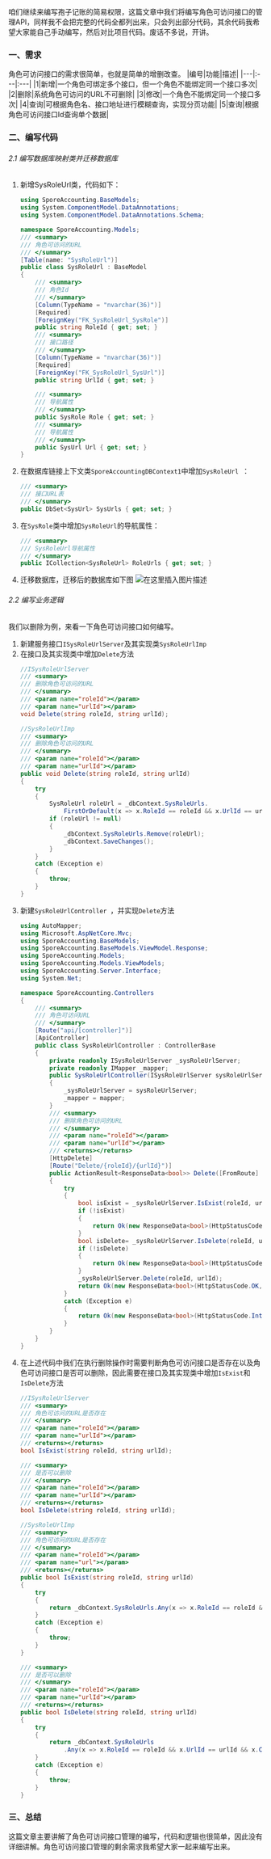 ﻿咱们继续来编写孢子记账的简易权限，这篇文章中我们将编写角色可访问接口的管理API，同样我不会把完整的代码全都列出来，只会列出部分代码，其余代码我希望大家能自己手动编写，然后对比项目代码。废话不多说，开讲。
### 一、需求
角色可访问接口的需求很简单，也就是简单的增删改查。
|编号|功能|描述|
|---|:---|:---|
|1|新增|一个角色可绑定多个接口，但一个角色不能绑定同一个接口多次|
|2|删除|系统角色可访问的URL不可删除|
|3|修改|一个角色不能绑定同一个接口多次|
|4|查询|可根据角色名、接口地址进行模糊查询，实现分页功能|
|5|查询|根据角色可访问接口Id查询单个数据|
### 二、编写代码
###### 2.1 编写数据库映射类并迁移数据库
1. 新增SysRoleUrl类，代码如下：
	```csharp
	using SporeAccounting.BaseModels;
	using System.ComponentModel.DataAnnotations;
	using System.ComponentModel.DataAnnotations.Schema;
	
	namespace SporeAccounting.Models;
	/// <summary>
	/// 角色可访问的URL
	/// </summary>
	[Table(name: "SysRoleUrl")]
	public class SysRoleUrl : BaseModel
	{
	    /// <summary>
	    /// 角色Id
	    /// </summary>
	    [Column(TypeName = "nvarchar(36)")]
	    [Required]
	    [ForeignKey("FK_SysRoleUrl_SysRole")]
	    public string RoleId { get; set; }
	    /// <summary>
	    /// 接口路径
	    /// </summary>
	    [Column(TypeName = "nvarchar(36)")]
	    [Required]
	    [ForeignKey("FK_SysRoleUrl_SysUrl")]
	    public string UrlId { get; set; }
	
	    /// <summary>
	    /// 导航属性
	    /// </summary>
	    public SysRole Role { get; set; }
	    /// <summary>
	    /// 导航属性
	    /// </summary>
	    public SysUrl Url { get; set; }
	}
	```
2. 在数据库链接上下文类`SporeAccountingDBContext1`中增加`SysRoleUrl `：
	```csharp
	/// <summary>
	/// 接口URL表
	/// </summary>
	public DbSet<SysUrl> SysUrls { get; set; }
	```
3. 在`SysRole`类中增加`SysRoleUrl`的导航属性：
	```csharp
	/// <summary>
	/// SysRoleUrl导航属性
	/// </summary>
	public ICollection<SysRoleUrl> RoleUrls { get; set; }
	```
4. 迁移数据库，迁移后的数据库如下图
	![在这里插入图片描述](https://i-blog.csdnimg.cn/direct/aa6c500c4e8a495696e1f96f6bd3d77a.png)
###### 2.2 编写业务逻辑
我们以删除为例，来看一下角色可访问接口如何编写。
1. 新建服务接口`ISysRoleUrlServer`及其实现类`SysRoleUrlImp`
2. 在接口及其实现类中增加`Delete`方法
	```csharp
	//ISysRoleUrlServer
	/// <summary>
	/// 删除角色可访问的URL
	/// </summary>
	/// <param name="roleId"></param>
	/// <param name="urlId"></param>
	void Delete(string roleId, string urlId);
	
	//SysRoleUrlImp
	/// <summary>
	/// 删除角色可访问的URL
	/// </summary>
	/// <param name="roleId"></param>
	/// <param name="urlId"></param>
	public void Delete(string roleId, string urlId)
	{
	    try
	    {
	        SysRoleUrl roleUrl = _dbContext.SysRoleUrls.
	            FirstOrDefault(x => x.RoleId == roleId && x.UrlId == urlId);
	        if (roleUrl != null)
	        {
	            _dbContext.SysRoleUrls.Remove(roleUrl);
	            _dbContext.SaveChanges();
	        }
	    }
	    catch (Exception e)
	    {
	        throw;
	    }
	}
	```
3. 新建`SysRoleUrlController `，并实现`Delete`方法
	```csharp
	using AutoMapper;
	using Microsoft.AspNetCore.Mvc;
	using SporeAccounting.BaseModels;
	using SporeAccounting.BaseModels.ViewModel.Response;
	using SporeAccounting.Models;
	using SporeAccounting.Models.ViewModels;
	using SporeAccounting.Server.Interface;
	using System.Net;
	
	namespace SporeAccounting.Controllers
	{
	    /// <summary>
	    /// 角色可访问URL
	    /// </summary>
	    [Route("api/[controller]")]
	    [ApiController]
	    public class SysRoleUrlController : ControllerBase
	    {
	        private readonly ISysRoleUrlServer _sysRoleUrlServer;
	        private readonly IMapper _mapper;
	        public SysRoleUrlController(ISysRoleUrlServer sysRoleUrlServer,IMapper mapper)
	        {
	            _sysRoleUrlServer = sysRoleUrlServer;
	            _mapper = mapper;
	        }
	        /// <summary>
	        /// 删除角色可访问的URL
	        /// </summary>
	        /// <param name="roleId"></param>
	        /// <param name="urlId"></param>
	        /// <returns></returns>
	        [HttpDelete]
	        [Route("Delete/{roleId}/{urlId}")]
	        public ActionResult<ResponseData<bool>> Delete([FromRoute] string roleId, [FromRoute] string urlId)
	        {
	            try
	            {
	                bool isExist = _sysRoleUrlServer.IsExist(roleId, urlId);
	                if (!isExist)
	                {
	                    return Ok(new ResponseData<bool>(HttpStatusCode.NotFound, $"角色{roleId}不存在URL{urlId}！", false));
	                }
	                bool isDelete= _sysRoleUrlServer.IsDelete(roleId, urlId);
	                if (!isDelete)
	                {
	                    return Ok(new ResponseData<bool>(HttpStatusCode.Conflict, $"角色{roleId}不允许删除URL{urlId}！", false));
	                }
	                _sysRoleUrlServer.Delete(roleId, urlId);
	                return Ok(new ResponseData<bool>(HttpStatusCode.OK, data: true));
	            }
	            catch (Exception e)
	            {
	                return Ok(new ResponseData<bool>(HttpStatusCode.InternalServerError, "服务器异常", false));
	            }
	        }
	    }
	}
	```
4. 在上述代码中我们在执行删除操作时需要判断角色可访问接口是否存在以及角色可访问接口是否可以删除，因此需要在接口及其实现类中增加`IsExist`和`IsDelete`方法
	```csharp
	//ISysRoleUrlServer
	/// <summary>
	/// 角色可访问的URL是否存在
	/// </summary>
	/// <param name="roleId"></param>
	/// <param name="urlId"></param>
	/// <returns></returns>
	bool IsExist(string roleId, string urlId);
	
	/// <summary>
	/// 是否可以删除
	/// </summary>
	/// <param name="roleId"></param>
	/// <param name="urlId"></param>
	/// <returns></returns>
	bool IsDelete(string roleId, string urlId);
	
	//SysRoleUrlImp
	/// <summary>
	/// 角色可访问的URL是否存在
	/// </summary>
	/// <param name="roleId"></param>
	/// <param name="url"></param>
	/// <returns></returns>
	public bool IsExist(string roleId, string urlId)
	{
	    try
	    {
	        return _dbContext.SysRoleUrls.Any(x => x.RoleId == roleId && x.UrlId == urlId);
	    }
	    catch (Exception e)
	    {
	        throw;
	    }
	}
	
	/// <summary>
	/// 是否可以删除
	/// </summary>
	/// <param name="roleId"></param>
	/// <param name="urlId"></param>
	/// <returns></returns>
	public bool IsDelete(string roleId, string urlId)
	{
	    try
	    {
	        return _dbContext.SysRoleUrls
	            .Any(x => x.RoleId == roleId && x.UrlId == urlId && x.CanDelete);
	    }
	    catch (Exception e)
	    {
	        throw;
	    }
	}
	```
### 三、总结
这篇文章主要讲解了角色可访问接口管理的编写，代码和逻辑也很简单，因此没有详细讲解。角色可访问接口管理的剩余需求我希望大家一起来编写出来。

